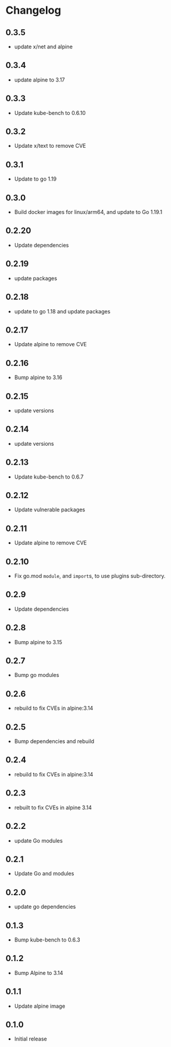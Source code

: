 # Changelog

## 0.3.5
* update x/net and alpine

## 0.3.4
* update alpine to 3.17

## 0.3.3
* Update kube-bench to 0.6.10

## 0.3.2
* Update x/text to remove CVE

## 0.3.1
* Update to go 1.19

## 0.3.0
* Build docker images for linux/arm64, and update to Go 1.19.1

## 0.2.20
* Update dependencies

## 0.2.19
* update packages

## 0.2.18
* update to go 1.18 and update packages

## 0.2.17
* Update alpine to remove CVE

## 0.2.16
* Bump alpine to 3.16

## 0.2.15
* update versions

## 0.2.14
* update versions

## 0.2.13
* Update kube-bench to 0.6.7
## 0.2.12
* Update vulnerable packages

## 0.2.11
* Update alpine to remove CVE

## 0.2.10
* Fix go.mod `module`, and `import`s, to use plugins sub-directory.

## 0.2.9
* Update dependencies
## 0.2.8
* Bump alpine to 3.15

## 0.2.7
* Bump go modules

## 0.2.6
* rebuild to fix CVEs in alpine:3.14

## 0.2.5
* Bump dependencies and rebuild

## 0.2.4
* rebuild to fix CVEs in alpine:3.14

## 0.2.3
* rebuilt to fix CVEs in alpine 3.14

## 0.2.2
* update Go modules

## 0.2.1
* Update Go and modules

## 0.2.0
* update go dependencies

## 0.1.3
* Bump kube-bench to 0.6.3

## 0.1.2
* Bump Alpine to 3.14
## 0.1.1
* Update alpine image

## 0.1.0
* Initial release

